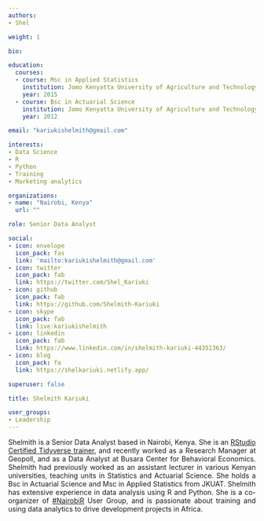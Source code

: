 ```yaml
---
authors:
- Shel

weight: 1

bio: 

education:
  courses:
  - course: Msc in Applied Statistics
    institution: Jomo Kenyatta University of Agriculture and Technology
    year: 2015
  - course: Bsc in Actuarial Science
    institution: Jomo Kenyatta University of Agriculture and Technology
    year: 2012

email: "kariukishelmith@gmail.com"

interests:
- Data Science
- R
- Python
- Training
- Marketing analytics

organizations:
- name: "Nairobi, Kenya"
  url: ""

role: Senior Data Analyst

social:
- icon: envelope
  icon_pack: fas
  link: 'mailto:kariukishelmith@gmail.com'
- icon: twitter
  icon_pack: fab
  link: https://twitter.com/Shel_Kariuki
- icon: github
  icon_pack: fab
  link: https://github.com/Shelmith-Kariuki
- icon: skype
  icon_pack: fab
  link: live:kariukishelmith
- icon: linkedin
  icon_pack: fab
  link: https://www.linkedin.com/in/shelmith-kariuki-44351363/
- icon: blog
  icon_pack: fa
  link: https://shelkariuki.netlify.app/ 

superuser: false

title: Shelmith Kariuki

user_groups:
- Leadership
---
```

 <style>
body {text-align: justify}
</style>
Shelmith is a Senior Data Analyst based in Nairobi, Kenya. She is an [RStudio Certified Tidyverse trainer](https://education.rstudio.com/trainers/), and recently worked as a Research Manager at Geopoll, and as a Data Analyst at Busara Center for Behavioral Economics. Shelmith had previously worked as an assistant lecturer in various Kenyan universities, teaching units in Statistics and Actuarial Science. She holds a Bsc in Actuarial Science and Msc in Applied Statistics from JKUAT. Shelmith has extensive experience in data analysis using R and Python. She is a co-organizer of [#NairobiR](https://www.linkedin.com/feed/hashtag/nairobir/) User Group, and is passionate about training and using data analytics to drive development projects in Africa.